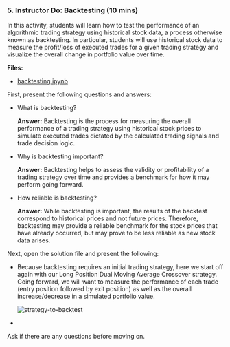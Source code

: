 ### 5. Instructor Do: Backtesting (10 mins)

In this activity, students will learn how to test the performance of an algorithmic trading strategy using historical stock data, a process otherwise known as backtesting. In particular, students will use historical stock data to measure the profit/loss of executed trades for a given trading strategy and visualize the overall change in portfolio value over time.

**Files:**

* [backtesting.ipynb](Activities/04-Ins_Backtesting/Solved/backtesting.ipynb)

First, present the following questions and answers:

* What is backtesting?

  **Answer:** Backtesting is the process for measuring the overall performance of a trading strategy using historical stock prices to simulate executed trades dictated by the calculated trading signals and trade decision logic.

* Why is backtesting important?

  **Answer:** Backtesting helps to assess the validity or profitability of a trading strategy over time and provides a benchmark for how it may perform going forward.

* How reliable is backtesting?

  **Answer:** While backtesting is important, the results of the backtest correspond to historical prices and not future prices. Therefore, backtesting may provide a reliable benchmark for the stock prices that have already occurred, but may prove to be less reliable as new stock data arises.

Next, open the solution file and present the following:

* Because backtesting requires an initial trading strategy, here we start off again with our Long Position Dual Moving Average Crossover strategy. Going forward, we will want to measure the performance of each trade (entry position followed by exit position) as well as the overall increase/decrease in a simulated portfolio value.

  ![strategy-to-backtest](Images/strategy-to-backtest.png)

* 

Ask if there are any questions before moving on.
